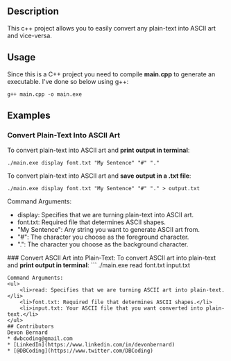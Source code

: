 ## Description
This c++ project allows you to easily convert any plain-text into ASCII art and vice-versa.

## Usage
Since this is a C++ project you need to compile <b>main.cpp</b> to generate an executable. I've done so below using g++:
```
g++ main.cpp -o main.exe
```
## Examples
### Convert Plain-Text Into ASCII Art
To convert plain-text into ASCII art and <b>print output in terminal</b>:
```
./main.exe display font.txt "My Sentence" "#" "."

```
To convert plain-text into ASCII art and <b>save output in a .txt file</b>:
```
./main.exe display font.txt "My Sentence" "#" "." > output.txt

```
Command Arguments:
<ul>
	<li>display: Specifies that we are turning plain-text into ASCII art.</li>
	<li>font.txt: Required file that determines ASCII shapes.</li>
	<li>"My Sentence": Any string you want to generate ASCII art from.</li>
	<li>"#": The character you choose as the foreground character.</li>
	<li>".": The character you choose as the background character.</li>
</ul>
### Convert ASCII Art into Plain-Text:
To convert ASCII art into plain-text and <b>print output in terminal</b>:
```
./main.exe read font.txt input.txt

```
Command Arguments:
<ul>
	<li>read: Specifies that we are turning ASCII art into plain-text.</li>
	<li>font.txt: Required file that determines ASCII shapes.</li>
	<li>input.txt: Your ASCII file that you want converted into plain-text.</li>
</ul>
## Contributors
Devon Bernard
* dwbcoding@gmail.com
* [LinkedIn](https://www.linkedin.com/in/devonbernard)
* [@DBCoding](https://www.twitter.com/DBCoding)
